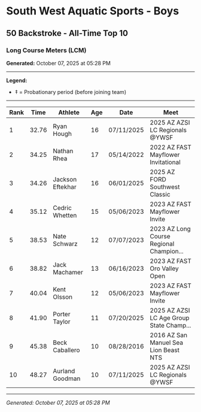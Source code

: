 # South West Aquatic Sports - Boys
## 50 Backstroke - All-Time Top 10
### Long Course Meters (LCM)

**Generated:** October 07, 2025 at 05:28 PM

---

**Legend:**
- ‡ = Probationary period (before joining team)

---

| Rank | Time | Athlete | Age | Date | Meet |
|------|------|---------|-----|------|------|
| 1 | 32.76 | Ryan Hough | 16 | 07/11/2025 | 2025 AZ AZSI LC Regionals @YWSF |
| 2 | 34.25 | Nathan Rhea | 17 | 05/14/2022 | 2022 AZ FAST Mayflower Invitational |
| 3 | 34.26 | Jackson Eftekhar | 16 | 06/01/2025 | 2025 AZ FORD Southwest Classic |
| 4 | 35.12 | Cedric Whetten | 15 | 05/06/2023 | 2023 AZ FAST Mayflower Invite |
| 5 | 38.53 | Nate Schwarz | 12 | 07/07/2023 | 2023 AZ Long Course Regional Champion... |
| 6 | 38.82 | Jack Machamer | 13 | 06/16/2023 | 2023 AZ FAST Oro Valley Open |
| 7 | 40.04 | Kent Olsson | 12 | 05/06/2023 | 2023 AZ FAST Mayflower Invite |
| 8 | 41.90 | Porter Taylor | 11 | 07/20/2025 | 2025 AZ AZSI LC Age Group State Champ... |
| 9 | 45.38 | Beck Caballero | 10 | 08/28/2016 | 2016 AZ San Manuel Sea Lion Beast NTS |
| 10 | 48.27 | Aurland Goodman | 10 | 07/11/2025 | 2025 AZ AZSI LC Regionals @YWSF |

---

*Generated: October 07, 2025 at 05:28 PM*
